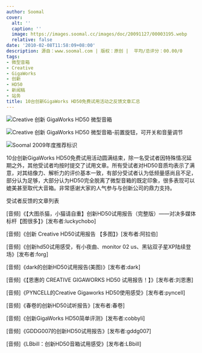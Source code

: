 ```yaml
---
author: Soomal
cover:
  alt: ''
  caption: ''
  image: https://images.soomal.cc/images/doc/20091127/00003195.webp
  relative: false
date: '2010-02-08T11:58:09+08:00'
description: 源自：www.soomal.com | 版权：原创 |  平均/总评分：00.00/0
tags:
- 微型音箱
- Creative
- GigaWorks
- 创新
- HD50
- 新闻稿
- 站务
title: 10台创新GigaWorks HD50免费试用活动之反馈文章汇总
---
```


![Creative 创新 GigaWorks HD50 微型音箱](https://images.soomal.cc/images/doc/20091127/00003195.webp)



![Creative 创新 GigaWorks HD50 微型音箱-前置旋钮，可开关和音量调节](https://images.soomal.cc/images/doc/20091127/00003198.webp)



![Soomal 2009年度推荐标识](https://images.soomal.cc/images/doc/20091224/00003452.webp)



10台创新GigaWorks HD50免费试用活动圆满结束，除一名受试者因特殊情况延期之外，其他受试者均按时提交了试用文章。所有受试者对HD50音质均表示了满意，对其结像力、解析力的评价基本一致，有部分受试者认为低频量感尚且不足，部分认为足够，大部分认为HD50完全脱离了微型音箱的既定印象，很多表现可以媲美甚至取代大音箱。非常感谢大家的人气参与与创新公司的鼎力支持。



受试者反馈的文章列表



[音频]《【大图杀猫，小猫请自重】创新HD50试用报告（完整版）――对决多媒体标杆【图很多】》[发布者:luckychobo]

[音频]《创新 Creative HD50试用报告 【多图】》[发布者:阿拉伯]

[音频]《创新hd50试用感受，有小夜曲、monitor 02 us、黑钻双子星XP陆续登场》[发布者:forg]

[音频]《dark的创新HD50试用报告(美图)》[发布者:dark]

[音频]《【恩惠的 CREATIVE GIGAWORKS HD50 试用报告！】》[发布者:刘恩惠]

[音频]《PYNCELL的Creative Gigaworks HD50使用感受》[发布者:pyncell]

[音频]《春卷的创新HD50试听报告》[发布者:春卷]

[音频]《创新GigaWorks HD50简单评测》[发布者:cobbyli]

[音频]《GDDG007的创新HD50试用报告》[发布者:gddg007]

[音频]《LBbill：创新HD50音箱试用感受》[发布者:LBbill]